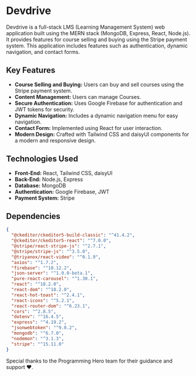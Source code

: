 # Devdrive

Devdrive is a full-stack LMS (Learning Management System) web application built using the MERN stack (MongoDB, Express, React, Node.js). It provides features for course selling and buying using the Stripe payment system. This application includes features such as authentication, dynamic navigation, and contact forms.

## Key Features

- **Course Selling and Buying:** Users can buy and sell courses using the Stripe payment system.
- **Content Management:** Users can manage Courses.
- **Secure Authentication:** Uses Google Firebase for authentication and JWT tokens for security.
- **Dynamic Navigation:** Includes a dynamic navigation menu for easy navigation.
- **Contact Form:** Implemented using React for user interaction.
- **Modern Design:** Crafted with Tailwind CSS and daisyUI components for a modern and responsive design.

## Technologies Used

- **Front-End:** React, Tailwind CSS, daisyUI
- **Back-End:** Node.js, Express
- **Database:** MongoDB
- **Authentication:** Google Firebase, JWT
- **Payment System:** Stripe

## Dependencies

```json
{
  "@ckeditor/ckeditor5-build-classic": "^41.4.2",
  "@ckeditor/ckeditor5-react": "^7.0.0",
  "@stripe/react-stripe-js": "^2.7.1",
  "@stripe/stripe-js": "^3.5.0",
  "@triyanox/react-video": "^0.1.9",
  "axios": "^1.7.2",
  "firebase": "^10.12.2",
  "json-server": "^1.0.0-beta.1",
  "pure-react-carousel": "^1.30.1",
  "react": "^18.2.0",
  "react-dom": "^18.2.0",
  "react-hot-toast": "^2.4.1",
  "react-icons": "^5.2.1",
  "react-router-dom": "^6.23.1",
  "cors": "^2.8.5",
  "dotenv": "^16.4.5",
  "express": "^4.19.2",
  "jsonwebtoken": "^9.0.2",
  "mongodb": "^6.7.0",
  "nodemon": "^3.1.3",
  "stripe": "^15.11.0"
}
```

Special thanks to the Programming Hero team for their guidance and support ❤️.